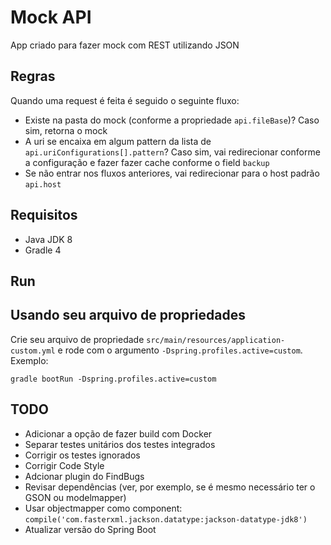 # Mock API

App criado para fazer mock com REST utilizando JSON

## Regras

Quando uma request é feita é seguido o seguinte fluxo:

* Existe na pasta do mock (conforme a propriedade `api.fileBase`)? Caso sim, retorna o mock
* A uri se encaixa em algum pattern da lista de `api.uriConfigurations[].pattern`? Caso sim, vai redirecionar conforme a configuração e fazer fazer cache conforme o field `backup`
* Se não entrar nos fluxos anteriores, vai redirecionar para o host padrão `api.host`

## Requisitos
* Java JDK 8
* Gradle 4

## Run

## Usando seu arquivo de propriedades
Crie seu arquivo de propriedade `src/main/resources/application-custom.yml` e rode com o argumento `-Dspring.profiles.active=custom`. Exemplo:
```
gradle bootRun -Dspring.profiles.active=custom
```

## TODO
* Adicionar a opção de fazer build com Docker
* Separar testes unitários dos testes integrados
* Corrigir os testes ignorados
* Corrigir Code Style
* Adcionar plugin do FindBugs
* Revisar dependências (ver, por exemplo, se é mesmo necessário ter o GSON ou modelmapper)
* Usar objectmapper como component: `compile('com.fasterxml.jackson.datatype:jackson-datatype-jdk8')`
* Atualizar versão do Spring Boot
